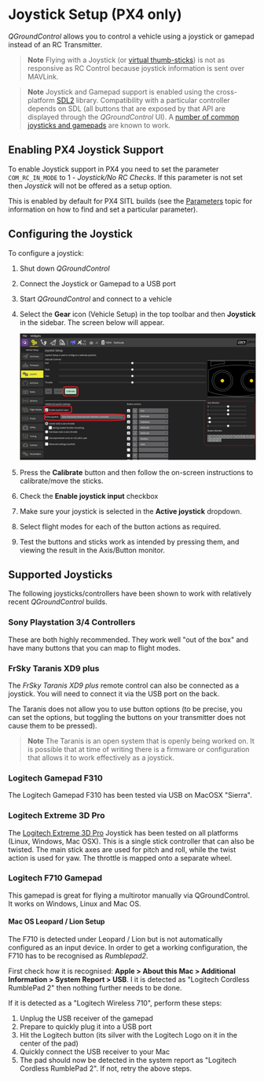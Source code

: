 # Joystick Setup (PX4 only)

*QGroundControl* allows you to control a vehicle using a joystick or gamepad instead of an RC Transmitter.

> **Note** Flying with a Joystick (or [virtual thumb-sticks](../SettingsView/VirtualJoystick.md)) is not as responsive as RC Control because joystick information is sent over MAVLink.

<span></span>
> **Note** Joystick and Gamepad support is enabled using the cross-platform [SDL2](http://www.libsdl.org/index.php) library. Compatibility with a particular controller depends on SDL (all buttons that are exposed by that API are displayed through the *QGroundControl* UI). A [number of common joysticks and gamepads](#supported-joysticks) are known to work.


## Enabling PX4 Joystick Support

To enable Joystick support in PX4 you need to set the parameter `COM_RC_IN_MODE` to 1 - *Joystick/No RC Checks*. If this parameter is not set then *Joystick* will not be offered as a setup option.

This is enabled by default for PX4 SITL builds (see the [Parameters](../SetupView/Parameters.md) topic for information on how to find and set a particular parameter). 

<!-- what is "Virtual RC by Joystick"? -->


## Configuring the Joystick

To configure a joystick:

1. Shut down *QGroundControl*
1. Connect the Joystick or Gamepad to a USB port
1. Start *QGroundControl* and connect to a vehicle
1. Select the **Gear** icon (Vehicle Setup) in the top toolbar and then **Joystick** in the sidebar. The screen below will appear.
   
   ![Joystick setup - PlayStation](../../images/setup/joystick_sony_playstation.jpg)
1. Press the **Calibrate** button and then follow the on-screen instructions to calibrate/move the sticks.
1. Check the **Enable joystick input** checkbox 
1. Make sure your joystick is selected in the **Active joystick** dropdown.
1. Select flight modes for each of the button actions as required.
1. Test the buttons and sticks work as intended by pressing them, and viewing the result in the Axis/Button monitor.


## Supported Joysticks

The following joysticks/controllers have been shown to work with relatively recent *QGroundControl* builds.


### Sony Playstation 3/4 Controllers

These are both highly recommended. They work well "out of the box" and have many buttons that you can map to flight modes. 


### FrSky Taranis XD9 plus

The *FrSky Taranis XD9 plus* remote control can also be connected as a joystick. You will need to connect it via the USB port on the back. 

The Taranis does not allow you to use button options (to be precise, you can set the options, but toggling the buttons on your transmitter does not cause them to be pressed).

> **Note** The Taranis is an open system that is openly being worked on. It is possible that at time of writing there is a firmware or configuration that allows it to work effectively as a joystick. 

### Logitech Gamepad F310

The Logitech Gamepad F310 has been tested via USB on MacOSX "Sierra".

### Logitech Extreme 3D Pro

The [Logitech Extreme 3D Pro](http://gaming.logitech.com/en-ch/product/extreme-3d-pro-joystick) Joystick has been tested on all platforms (Linux, Windows, Mac OSX). This is a single stick controller that can also be twisted. The main stick axes are used for pitch and roll, while the twist action is used for yaw. The throttle is mapped onto a separate wheel.


### Logitech F710 Gamepad

<!-- This is from http://qgroundcontrol.org/users/joystick -->

This gamepad is great for flying a multirotor manually via QGroundControl. It works on Windows, Linux and Mac OS.

#### Mac OS Leopard / Lion Setup

The F710 is detected under Leopard / Lion but is not automatically configured as an input device. In order to get a working configuration, the F710 has to be recognised as *Rumblepad2*. 

First check how it is recognised: **Apple > About this Mac > Additional Information > System Report > USB**. I it is detected as "Logitech Cordless RumblePad 2" then nothing further needs to be done.

If it is detected as a "Logitech Wireless 710", perform these steps:

1. Unplug the USB receiver of the gamepad
1. Prepare to quickly plug it into a USB port
1. Hit the Logitech button (its silver with the Logitech Logo on it in the center of the pad)
1. Quickly connect the USB receiver to your Mac
1. The pad should now be detected in the system report as "Logitech Cordless RumblePad 2". If not, retry the above steps.


